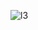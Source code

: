 ![l3](https://user-images.githubusercontent.com/78868680/107757788-055f3600-6d4c-11eb-92d2-54b5c068cf6e.jpg)

